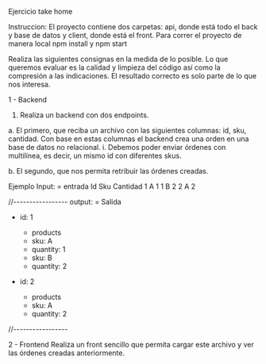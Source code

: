 Ejercicio take home

Instruccion: 
El proyecto contiene dos carpetas: api, donde está todo el back y base de datos y client, donde está el front.
Para correr el proyecto de manera local npm install y npm start

Realiza las siguientes consignas en la medida de lo posible. Lo que queremos evaluar es la calidad y limpieza del código así como la compresión a las indicaciones. El resultado correcto es solo parte de lo que nos interesa.

1 - Backend
1.	Realiza un backend con dos endpoints.

a.	El primero, que reciba un archivo con las siguientes columnas: id, sku, cantidad. Con base en estas columnas el backend crea una orden en una base de datos no relacional.
i.	Debemos poder enviar órdenes con multilínea, es decir, un mismo id con diferentes skus.

b.	El segundo, que nos permita retribuir las órdenes creadas.

Ejemplo
Input: = entrada 
Id	Sku	Cantidad
1	A	1
1	B	2
2	A	2

//-----------------
output: = Salida 
<Base de datos>

-	id: 1
    -	products
    -	sku: A
    -	quantity: 1
    -	sku: B
    -	quantity: 2

-	id: 2
    -	products
    -	sku: A
    -	quantity: 2
	
//-----------------


2 - Frontend
    Realiza un front sencillo que permita cargar este archivo y ver las órdenes creadas anteriormente.

